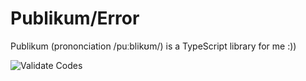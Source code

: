 # Publikum/Error

Publikum (prononciation /puːblikʊm/) is a TypeScript library for me :))

![Validate Codes](https://github.com/jamashita/publikum/workflows/Validate%20Codes/badge.svg)